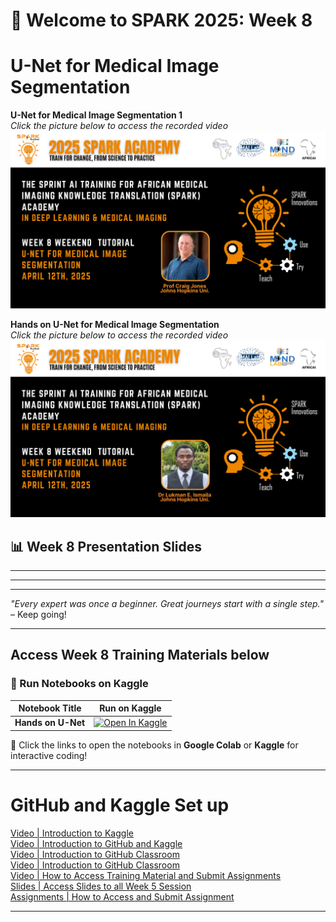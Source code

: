 
# 🚀 Welcome to SPARK 2025: Week 8 
# U-Net for Medical Image Segmentation 

**U-Net for Medical Image Segmentation 1**  
_Click the picture below to access the recorded video_  
[![Tumor Detection](https://github.com/SPARK-Academy-2025/SPARK-2025/blob/main/SPARK%202025_%20Week%208%20-%20U-Net%20for%20Medical%20Image%20Segmentation/ProfCraig.png?raw=true)](https://youtu.be/krwOoH1MUwU)

**Hands on U-Net for Medical Image Segmentation**  
_Click the picture below to access the recorded video_  
[![Assignment Mark Prediction](https://github.com/SPARK-Academy-2025/SPARK-2025/blob/main/SPARK%202025_%20Week%208%20-%20U-Net%20for%20Medical%20Image%20Segmentation/Dr_Ismaila.png?raw=true)](https://youtu.be/Uh6d3ayFBaE)


## 📊 Week 8 Presentation Slides

---

<!-- ### 🔗 **1. U-Net for Medical Image Segmentation**
[![View on GitHub](https://img.shields.io/badge/View%20on-GitHub-181717?style=for-the-badge&logo=github&logoColor=white)](https://github.com/SPARK-Academy-2025/SPARK-2025/blob/main/SPARK%202025_%20Week%207%20-%20Convolutional%20Neural%20Networks/Week%207_%20Slides/Convolutional%20Neural%20networks.pptx) -->

---

<!-- ### 🔗 **2. Medical Image Segmentation*
[![View on GitHub](https://img.shields.io/badge/View%20on-GitHub-181717?style=for-the-badge&logo=github&logoColor=white)](https://github.com/SPARK-Academy-2025/SPARK-2025/blob/main/SPARK%202025_%20Week%207%20-%20Convolutional%20Neural%20Networks/Week%207_%20Slides/Custom%20Data%20Preparation.pptx) -->

---


*"Every expert was once a beginner. Great journeys start with a single step."* – Keep going!  

---

## **Access Week 8 Training Materials below**
### 📖 Run Notebooks on Kaggle  

| Notebook Title | Run on Kaggle |
|----------------|---------------|
| **Hands on U-Net** | [![Open In Kaggle](https://kaggle.com/static/images/open-in-kaggle.svg)](https://www.kaggle.com/code/spark2025/week-8-u-net-for-segmentation) |



🚀 Click the links to open the notebooks in **Google Colab** or **Kaggle** for interactive coding!


---

# GitHub and Kaggle Set up
[Video | Introduction to Kaggle](https://youtu.be/0nKvu6x9dU4)    
[Video | Introduction to GitHub and Kaggle](https://youtu.be/XFfogAFQUPY)     
[Video | Introduction to GitHub Classroom](https://youtu.be/fkEFcZu9ItQ)   
[Video | Introduction to GitHub Classroom](https://youtu.be/fkEFcZu9ItQ)   
[Video | How to Access Training Material and Submit Assignments](https://youtu.be/_qSnp0ScHpk)   
[Slides | Access Slides to all Week 5 Session](https://github.com/SPARK-Academy-2025/SPARK-2025/tree/main/SPARK%202025%3A%20Week%205%20-%20Machine%20Learning%20Concepts/Week%205%3A%20Slides)   
[Assignments | How to Access and Submit Assignment](https://classroom.github.com/a/_RCX3LWo)

---




